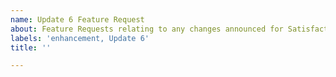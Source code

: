 ```yaml
---
name: Update 6 Feature Request
about: Feature Requests relating to any changes announced for Satisfactory Update 6
labels: 'enhancement, Update 6'
title: ''

---
```

